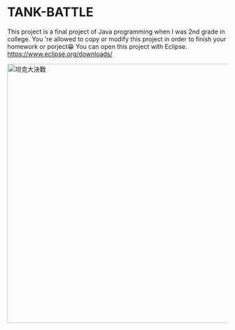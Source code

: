 # TANK-BATTLE
This project is a final project of Java programming when I was 2nd grade in college. You 're allowed to copy or modify this project in order to finish your homework or porject😁
You can open this project with Eclipse.
https://www.eclipse.org/downloads/

<img width="884" height="592" alt="坦克大決戰" src="https://github.com/user-attachments/assets/6220b2af-241a-4a24-8693-8d123acb05f3" />
